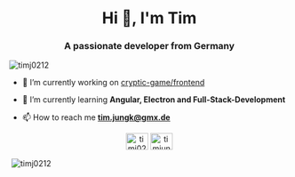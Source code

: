 <h1 align="center">Hi 👋, I'm Tim</h1>
<h3 align="center">A passionate developer from Germany</h3>

<p align="left"> <img src="https://komarev.com/ghpvc/?username=timj0212&label=Profile%20views&color=0e75b6&style=flat" alt="timj0212" /> </p>

- 🔭 I’m currently working on [cryptic-game/frontend](cryptic-game/frontend)

- 🌱 I’m currently learning **Angular, Electron and Full-Stack-Development**

- 📫 How to reach me **tim.jungk@gmx.de**

<p align="center">
<a href="https://stackoverflow.com/users/timj0212" target="blank"><img align="center" src="https://raw.githubusercontent.com/rahuldkjain/github-profile-readme-generator/master/src/images/icons/Social/stack-overflow.svg" alt="timj0212" height="30" width="40" /></a>
<a href="https://linkedin.com/in/timjungk" target="blank"><img align="center" src="https://raw.githubusercontent.com/rahuldkjain/github-profile-readme-generator/master/src/images/icons/Social/linked-in-alt.svg" alt="timjungk" height="30" width="40" /></a>
</p>
<p>&nbsp;<img align="center" src="https://github-readme-stats.vercel.app/api?username=timj0212&show_icons=true&locale=en" alt="timj0212" /></p>

